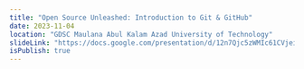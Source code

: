 ```yaml
---
title: "Open Source Unleashed: Introduction to Git & GitHub"
date: 2023-11-04
location: "GDSC Maulana Abul Kalam Azad University of Technology"
slideLink: "https://docs.google.com/presentation/d/12n7Qjc5zWMIc61CVjeidM_ovln1dKQUzMaZaG5krzjM/edit?usp=sharing"
isPublish: true
---
```

